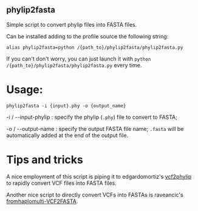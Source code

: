 ## phylip2fasta
Simple script to convert phylip files into FASTA files.

Can be installed adding to the profile source the following string:
```
alias phylip2fasta=python /{path_to}/phylip2fasta/phylip2fasta.py
```
If you can't don't worry, you can just launch it with ```python /{path_to}/phylip2fasta/phylip2fasta.py``` every time.


# Usage: 
```
phylip2fasta -i {input}.phy -o {output_name}
```
-i / --input-phylip : specify the phylip (```.phy```) file to convert to FASTA;

-o / --output-name : specify the output FASTA file name; ```.fasta``` will be automatically added at the end of the output file.



# Tips and tricks 

A nice employment of this script is piping it to edgardomortiz's [vcf2phylip](https://github.com/edgardomortiz/vcf2phylip) to rapidly convert VCF files into FASTA files.

Another nice script to directly convert VCFs into FASTAs is raveancic's [fromhaplomulti-VCF2FASTA](https://github.com/raveancic/fromhaplomulti-VCF2FASTA).

